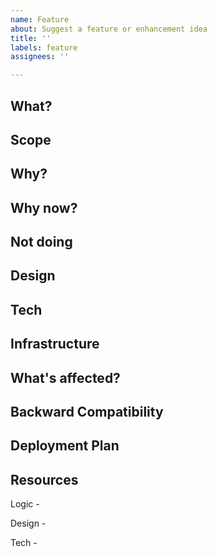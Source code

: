 ```yaml
---
name: Feature
about: Suggest a feature or enhancement idea
title: ''
labels: feature
assignees: ''

---
```


What?
---

Scope
---

Why?
---

Why now?
---

Not doing
--

Design
---

Tech
---

Infrastructure
---


What's affected?
---

Backward Compatibility
---

Deployment Plan
---

Resources
---

Logic - 

Design - 

Tech -
